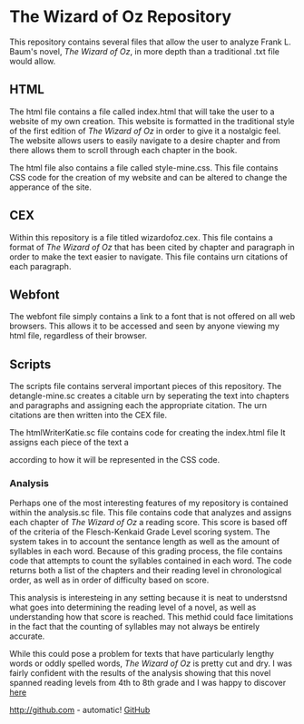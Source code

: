 # The Wizard of Oz Repository

This repository contains several files that allow the user to analyze Frank L. Baum's novel, *The Wizard of Oz*, in more depth than a traditional .txt file would allow. 

## HTML

The html file contains a file called index.html that will take the user to a website of my own creation.  This website is formatted in the traditional style of the first edition of *The Wizard of Oz* in order to give it a nostalgic feel.  The website allows users to easily navigate to a desire chapter and from there allows them to scroll through each chapter in the book.  

The html file also contains a file called style-mine.css.  This file contains CSS code for the creation of my website and can be altered to change the apperance of the site.

## CEX

Within this repository is a file titled wizardofoz.cex.  This file contains a format of *The Wizard of Oz* that has been cited by chapter and paragraph in order to make the text easier to navigate.  This file contains urn citations of each paragraph.

## Webfont

The webfont file simply contains a link to a font that is not offered on all web browsers.  This allows it to be accessed and seen by anyone viewing my html file, regardless of their browser. 

## Scripts

The scripts file contains serveral important pieces of this repository.  The detangle-mine.sc creates a citable urn by seperating the text into chapters and paragraphs and assigning each the appropriate citation.  The urn citations are then written into the CEX file. 

The htmlWriterKatie.sc file contains code for creating the index.html file It assigns each piece of the text a <div> according to how it will be represented in the CSS code.  

### Analysis

Perhaps one of the most interesting features of my repository is contained within the analysis.sc file.  This file contains code that analyzes and assigns each chapter of *The Wizard of Oz* a reading score.  This score is based off of the criteria of the Flesch-Kenkaid Grade Level scoring system.  The system takes in to account the sentance length as well as the amount of syllables in each word.  Because of this grading process, the file contains code that attempts to count the syllables contained in each word.  The code returns both a list of the chapters and their reading level in chronological order, as well as in order of difficulty based on score. 

This analysis is interesteing in any setting because it is neat to understsnd what goes into determining the reading level of a novel, as well as understanding how that score is reached.  This methid could face limitations in the fact that the counting of syllables may not always be entirely accurate.

While this could pose a problem for texts that have particularly lengthy words or oddly spelled words, *The Wizard of Oz* is pretty cut and dry.  I was fairly confident with the results of the analysis showing that this novel spanned reading levels from 4th to 8th grade and I was happy to discover [here](https://www.dogobooks.com/the-wizard-of-oz/book-review/0030616611)

http://github.com - automatic!
[GitHub](http://github.com)

